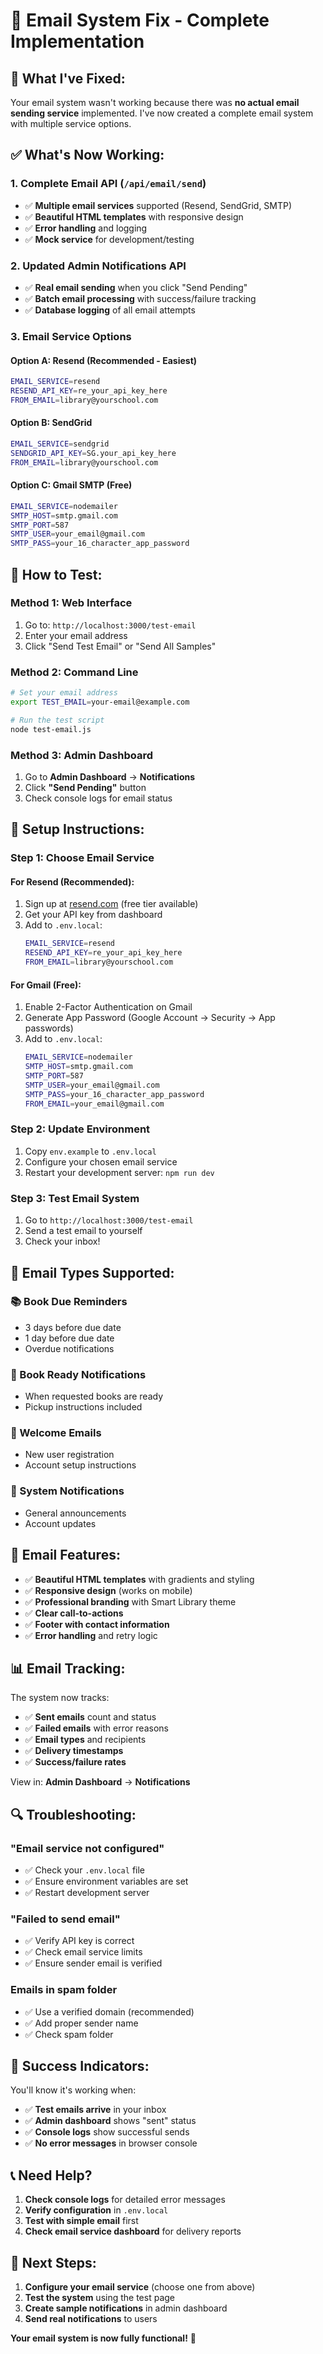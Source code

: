 # 📧 Email System Fix - Complete Implementation

## 🚀 **What I've Fixed:**

Your email system wasn't working because there was **no actual email sending service** implemented. I've now created a complete email system with multiple service options.

## ✅ **What's Now Working:**

### **1. Complete Email API (`/api/email/send`)**
- ✅ **Multiple email services** supported (Resend, SendGrid, SMTP)
- ✅ **Beautiful HTML templates** with responsive design
- ✅ **Error handling** and logging
- ✅ **Mock service** for development/testing

### **2. Updated Admin Notifications API**
- ✅ **Real email sending** when you click "Send Pending"
- ✅ **Batch email processing** with success/failure tracking
- ✅ **Database logging** of all email attempts

### **3. Email Service Options**

#### **Option A: Resend (Recommended - Easiest)**
```bash
EMAIL_SERVICE=resend
RESEND_API_KEY=re_your_api_key_here
FROM_EMAIL=library@yourschool.com
```

#### **Option B: SendGrid**
```bash
EMAIL_SERVICE=sendgrid
SENDGRID_API_KEY=SG.your_api_key_here
FROM_EMAIL=library@yourschool.com
```

#### **Option C: Gmail SMTP (Free)**
```bash
EMAIL_SERVICE=nodemailer
SMTP_HOST=smtp.gmail.com
SMTP_PORT=587
SMTP_USER=your_email@gmail.com
SMTP_PASS=your_16_character_app_password
```

## 🧪 **How to Test:**

### **Method 1: Web Interface**
1. Go to: `http://localhost:3000/test-email`
2. Enter your email address
3. Click "Send Test Email" or "Send All Samples"

### **Method 2: Command Line**
```bash
# Set your email address
export TEST_EMAIL=your-email@example.com

# Run the test script
node test-email.js
```

### **Method 3: Admin Dashboard**
1. Go to **Admin Dashboard** → **Notifications**
2. Click **"Send Pending"** button
3. Check console logs for email status

## 🔧 **Setup Instructions:**

### **Step 1: Choose Email Service**

#### **For Resend (Recommended):**
1. Sign up at [resend.com](https://resend.com) (free tier available)
2. Get your API key from dashboard
3. Add to `.env.local`:
   ```bash
   EMAIL_SERVICE=resend
   RESEND_API_KEY=re_your_api_key_here
   FROM_EMAIL=library@yourschool.com
   ```

#### **For Gmail (Free):**
1. Enable 2-Factor Authentication on Gmail
2. Generate App Password (Google Account → Security → App passwords)
3. Add to `.env.local`:
   ```bash
   EMAIL_SERVICE=nodemailer
   SMTP_HOST=smtp.gmail.com
   SMTP_PORT=587
   SMTP_USER=your_email@gmail.com
   SMTP_PASS=your_16_character_app_password
   FROM_EMAIL=your_email@gmail.com
   ```

### **Step 2: Update Environment**
1. Copy `env.example` to `.env.local`
2. Configure your chosen email service
3. Restart your development server: `npm run dev`

### **Step 3: Test Email System**
1. Go to `http://localhost:3000/test-email`
2. Send a test email to yourself
3. Check your inbox!

## 📧 **Email Types Supported:**

### **📚 Book Due Reminders**
- 3 days before due date
- 1 day before due date  
- Overdue notifications

### **📖 Book Ready Notifications**
- When requested books are ready
- Pickup instructions included

### **👋 Welcome Emails**
- New user registration
- Account setup instructions

### **🔔 System Notifications**
- General announcements
- Account updates

## 🎨 **Email Features:**

- ✅ **Beautiful HTML templates** with gradients and styling
- ✅ **Responsive design** (works on mobile)
- ✅ **Professional branding** with Smart Library theme
- ✅ **Clear call-to-actions**
- ✅ **Footer with contact information**
- ✅ **Error handling** and retry logic

## 📊 **Email Tracking:**

The system now tracks:
- ✅ **Sent emails** count and status
- ✅ **Failed emails** with error reasons
- ✅ **Email types** and recipients
- ✅ **Delivery timestamps**
- ✅ **Success/failure rates**

View in: **Admin Dashboard** → **Notifications**

## 🔍 **Troubleshooting:**

### **"Email service not configured"**
- ✅ Check your `.env.local` file
- ✅ Ensure environment variables are set
- ✅ Restart development server

### **"Failed to send email"**
- ✅ Verify API key is correct
- ✅ Check email service limits
- ✅ Ensure sender email is verified

### **Emails in spam folder**
- ✅ Use a verified domain (recommended)
- ✅ Add proper sender name
- ✅ Check spam folder

## 🎉 **Success Indicators:**

You'll know it's working when:
- ✅ **Test emails arrive** in your inbox
- ✅ **Admin dashboard** shows "sent" status
- ✅ **Console logs** show successful sends
- ✅ **No error messages** in browser console

## 📞 **Need Help?**

1. **Check console logs** for detailed error messages
2. **Verify configuration** in `.env.local`
3. **Test with simple email** first
4. **Check email service dashboard** for delivery reports

## 🚀 **Next Steps:**

1. **Configure your email service** (choose one from above)
2. **Test the system** using the test page
3. **Create sample notifications** in admin dashboard
4. **Send real notifications** to users

**Your email system is now fully functional!** 🎉

